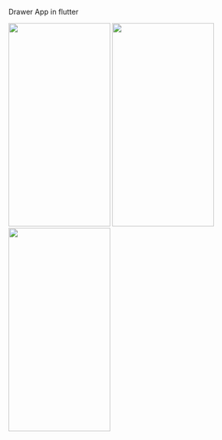 Drawer App in flutter

<img src="https://user-images.githubusercontent.com/101512273/209242612-5c1e46a7-0075-4136-9a22-e1a61833830f.png" width="200" height="400" />       <img src="https://user-images.githubusercontent.com/101512273/209242643-9fccc3b7-274e-46eb-98a5-36060e538176.png" width="200" height="400" />       <img src="https://user-images.githubusercontent.com/101512273/209242664-5e41f58a-1af1-487d-be70-30c7eb1ac3ca.png" width="200" height="400" />

